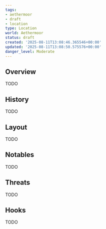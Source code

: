 ```yaml
---
tags:
- aethermoor
- draft
- location
type: Location
world: Aethermoor
status: draft
created: '2025-08-11T13:08:46.365546+00:00'
updated: '2025-08-11T13:08:50.575576+00:00'
danger_level: Moderate
---
```



## Overview

TODO
## History

TODO
## Layout

TODO
## Notables

TODO
## Threats

TODO
## Hooks

TODO

